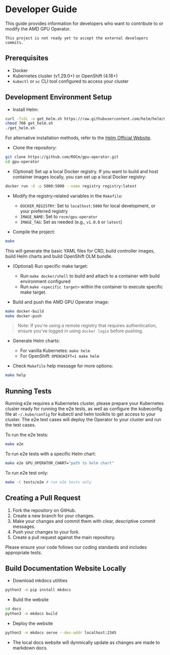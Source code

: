 # Developer Guide

This guide provides information for developers who want to contribute to or modify the AMD GPU Operator.

```{warning}
This project is not ready yet to accept the external developers commits.
```

## Prerequisites

- Docker
- Kubernetes cluster (v1.29.0+) or OpenShift (4.16+)
- `kubectl` or `oc` CLI tool configured to access your cluster

## Development Environment Setup

- Install Helm:

```bash
curl -fsSL -o get_helm.sh https://raw.githubusercontent.com/helm/helm/main/scripts/get-helm-3
chmod 700 get_helm.sh
./get_helm.sh
```

For alternative installation methods, refer to the [Helm Official Website](https://helm.sh/docs/intro/install/).

- Clone the repository:

```bash
git clone https://github.com/ROCm/gpu-operator.git
cd gpu-operator
```

- (Optional) Set up a local Docker registry. If you want to build and host container images locally, you can set up a local Docker registry:

```bash
docker run -d -p 5000:5000 --name registry registry:latest
```

- Modify the registry-related variables in the `Makefile`:
  - `DOCKER_REGISTRY`: Set to `localhost:5000` for local development, or your preferred registry
  - `IMAGE_NAME`: Set to `rocm/gpu-operator`
  - `IMAGE_TAG`: Set as needed (e.g., `v1.0.0` or `latest`)

- Compile the project:

 ```bash
 make
 ```

This will generate the basic YAML files for CRD, build controller images, build Helm charts and build OpenShift OLM bundle.

- (Optional) Run specific make target:
  - Run `make docker/shell` to build and attach to a container with build environment configured
  - Run `make <specific target>` within the container to execute specific make target.

- Build and push the AMD GPU Operator image:

```bash
make docker-build
make docker-push
```

> Note: If you're using a remote registry that requires authentication, ensure you've logged in using `docker login` before pushing.

- Generate Helm charts:
  - For vanilla Kubernetes: `make helm`
  - For OpenShift: `OPENSHIFT=1 make helm`

- Check `Makefile` help message for more options:

```bash
make help
```

## Running Tests

Running e2e requires a Kubernetes cluster, please prepare your Kubernetes cluster ready for running the e2e tests, as well as configure the kubeconfig file at ```~/.kube/config``` for kubectl and helm toolkits to get access to your cluster. The e2e test cases will deploy the Operator to your cluster and run the test cases.

To run the e2e tests:

```bash
make e2e
```

To run e2e tests with a specific Helm chart:

```bash
make e2e GPU_OPERATOR_CHART="path to helm chart"
```

To run e2e test only:

```bash
make -C tests/e2e # run e2e tests only
```

## Creating a Pull Request

1. Fork the repository on GitHub.
2. Create a new branch for your changes.
3. Make your changes and commit them with clear, descriptive commit messages.
4. Push your changes to your fork.
5. Create a pull request against the main repository.

Please ensure your code follows our coding standards and includes appropriate tests.

## Build Documentation Website Locally

- Download mkdocs utilities

```bash
python3 -m pip install mkdocs
```

- Build the website

```bash
cd docs
python3 -m mkdocs build
```

- Deploy the website

```bash
python3 -m mkdocs serve --dev-addr localhost:2345
```

- The local docs website will dynmically update as changes are made to markdown docs.
